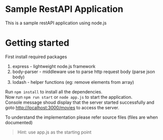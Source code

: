 # Sample RestAPI Application
This is a sample restAPI application using node.js

# Getting started
First install required packages
1. express - lightweight node.js framework
2. body-parser - middleware use to parse http request body (parse json body)
3. lodash - helper functions (eg: remove elements from array)

Run ```npm install``` to install all the dependencies.  
Now run ```npm run start``` or ```node app.js``` to start the application.   
Console message shoud display that the server started successfully and goto [http://localhost:3000/movies](http://localhost:3000/movies) to access the server.  

To understand the implementation please refer source files (files are when documented)
> Hint: use app.js as the starting point
